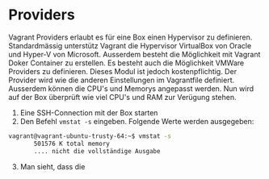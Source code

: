 # Providers
Vagrant Providers erlaubt es für eine Box einen Hypervisor zu definieren. Standardmässig unterstütz Vagrant die Hypervisor VirtualBox von Oracle und Hyper-V von Microsoft. Ausserdem besteht die Möglichkeit mit Vagrant Doker Container zu erstellen. Es besteht auch die Möglichkeit VMWare Providers zu definieren. Dieses Modul ist jedoch kostenpflichtig. Der Provider wird wie die anderen Einstellungen im Vagrantfile definiert. Ausserdem können die CPU's und Memorys angepasst werden. Nun wird auf der Box überprüft wie viel CPU's und RAM zur Verügung stehen.
 
1) Eine SSH-Connection mit der Box starten
2) Den Befehl `vmstat -s` eingeben. Folgende Werte werden ausgegeben:
```bash
vagrant@vagrant-ubuntu-trusty-64:~$ vmstat -s
       501576 K total memory
       .... nicht die vollständige Ausgabe
```
3) Man sieht, dass die
